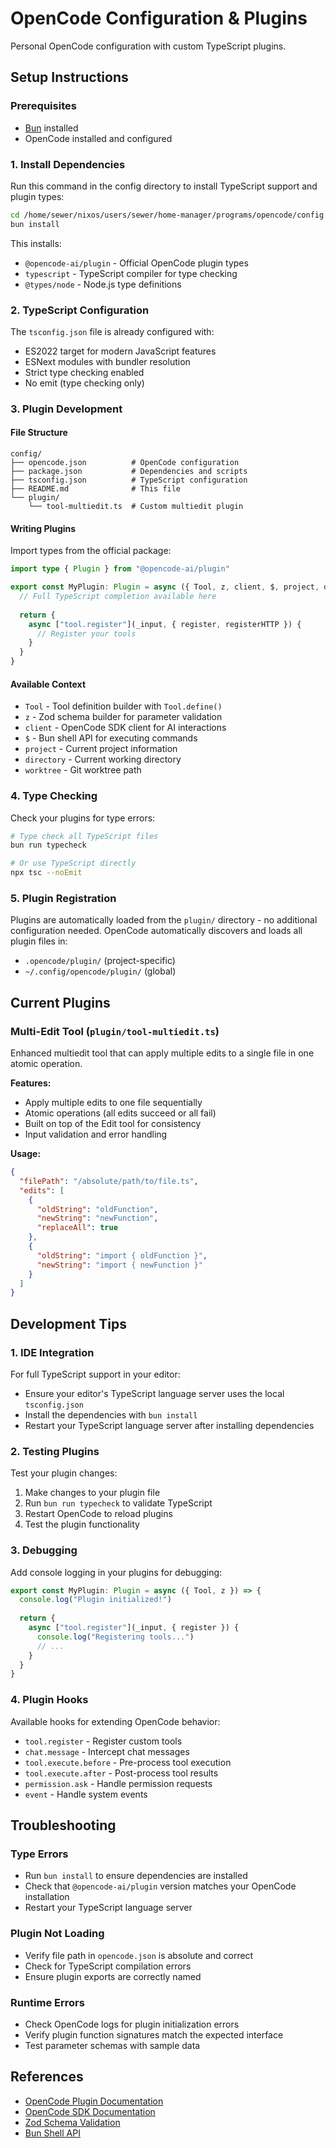 # OpenCode Configuration & Plugins

Personal OpenCode configuration with custom TypeScript plugins.

## Setup Instructions

### Prerequisites

- [Bun](https://bun.sh/) installed
- OpenCode installed and configured

### 1. Install Dependencies

Run this command in the config directory to install TypeScript support and plugin types:

```bash
cd /home/sewer/nixos/users/sewer/home-manager/programs/opencode/config
bun install
```

This installs:
- `@opencode-ai/plugin` - Official OpenCode plugin types
- `typescript` - TypeScript compiler for type checking
- `@types/node` - Node.js type definitions

### 2. TypeScript Configuration

The `tsconfig.json` file is already configured with:
- ES2022 target for modern JavaScript features
- ESNext modules with bundler resolution
- Strict type checking enabled
- No emit (type checking only)

### 3. Plugin Development

#### File Structure
```
config/
├── opencode.json          # OpenCode configuration
├── package.json           # Dependencies and scripts
├── tsconfig.json          # TypeScript configuration
├── README.md              # This file
└── plugin/
    └── tool-multiedit.ts  # Custom multiedit plugin
```

#### Writing Plugins

Import types from the official package:

```typescript
import type { Plugin } from "@opencode-ai/plugin"

export const MyPlugin: Plugin = async ({ Tool, z, client, $, project, directory, worktree }) => {
  // Full TypeScript completion available here
  
  return {
    async ["tool.register"](_input, { register, registerHTTP }) {
      // Register your tools
    }
  }
}
```

#### Available Context
- `Tool` - Tool definition builder with `Tool.define()`
- `z` - Zod schema builder for parameter validation
- `client` - OpenCode SDK client for AI interactions
- `$` - Bun shell API for executing commands
- `project` - Current project information
- `directory` - Current working directory
- `worktree` - Git worktree path

### 4. Type Checking

Check your plugins for type errors:

```bash
# Type check all TypeScript files
bun run typecheck

# Or use TypeScript directly
npx tsc --noEmit
```

### 5. Plugin Registration

Plugins are automatically loaded from the `plugin/` directory - no additional configuration needed. OpenCode automatically discovers and loads all plugin files in:

- `.opencode/plugin/` (project-specific)
- `~/.config/opencode/plugin/` (global)

## Current Plugins

### Multi-Edit Tool (`plugin/tool-multiedit.ts`)

Enhanced multiedit tool that can apply multiple edits to a single file in one atomic operation.

**Features:**
- Apply multiple edits to one file sequentially
- Atomic operations (all edits succeed or all fail)
- Built on top of the Edit tool for consistency
- Input validation and error handling

**Usage:**
```json
{
  "filePath": "/absolute/path/to/file.ts",
  "edits": [
    {
      "oldString": "oldFunction",
      "newString": "newFunction",
      "replaceAll": true
    },
    {
      "oldString": "import { oldFunction }",
      "newString": "import { newFunction }"
    }
  ]
}
```

## Development Tips

### 1. IDE Integration

For full TypeScript support in your editor:
- Ensure your editor's TypeScript language server uses the local `tsconfig.json`
- Install the dependencies with `bun install`
- Restart your TypeScript language server after installing dependencies

### 2. Testing Plugins

Test your plugin changes:
1. Make changes to your plugin file
2. Run `bun run typecheck` to validate TypeScript
3. Restart OpenCode to reload plugins
4. Test the plugin functionality

### 3. Debugging

Add console logging in your plugins for debugging:

```typescript
export const MyPlugin: Plugin = async ({ Tool, z }) => {
  console.log("Plugin initialized!")
  
  return {
    async ["tool.register"](_input, { register }) {
      console.log("Registering tools...")
      // ...
    }
  }
}
```

### 4. Plugin Hooks

Available hooks for extending OpenCode behavior:
- `tool.register` - Register custom tools
- `chat.message` - Intercept chat messages
- `tool.execute.before` - Pre-process tool execution
- `tool.execute.after` - Post-process tool results
- `permission.ask` - Handle permission requests
- `event` - Handle system events

## Troubleshooting

### Type Errors
- Run `bun install` to ensure dependencies are installed
- Check that `@opencode-ai/plugin` version matches your OpenCode installation
- Restart your TypeScript language server

### Plugin Not Loading
- Verify file path in `opencode.json` is absolute and correct
- Check for TypeScript compilation errors
- Ensure plugin exports are correctly named

### Runtime Errors
- Check OpenCode logs for plugin initialization errors
- Verify plugin function signatures match the expected interface
- Test parameter schemas with sample data

## References

- [OpenCode Plugin Documentation](https://opencode.ai/docs/plugins/)
- [OpenCode SDK Documentation](https://opencode.ai/docs/sdk/)
- [Zod Schema Validation](https://zod.dev/)
- [Bun Shell API](https://bun.sh/docs/runtime/shell)